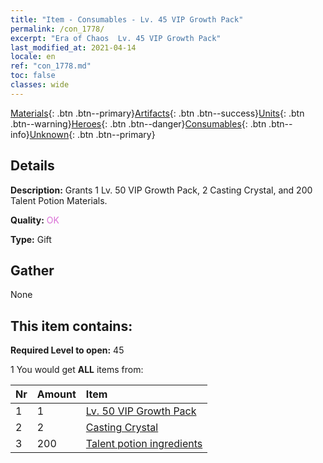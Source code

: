 ```yaml
---
title: "Item - Consumables - Lv. 45 VIP Growth Pack"
permalink: /con_1778/
excerpt: "Era of Chaos  Lv. 45 VIP Growth Pack"
last_modified_at: 2021-04-14
locale: en
ref: "con_1778.md"
toc: false
classes: wide
---
```

 [Materials](/Items/){: .btn .btn--primary}[Artifacts](/Items/Artifacts/){: .btn .btn--success}[Units](/Items/Units/){: .btn .btn--warning}[Heroes](/Items/Heroes/){: .btn .btn--danger}[Consumables](/Items/Consumables/){: .btn .btn--info}[Unknown](/Items/Unknown/){: .btn .btn--primary}

## Details
 **Description:** Grants 1 Lv. 50 VIP Growth Pack, 2 Casting Crystal, and 200 Talent Potion Materials.

 **Quality:** <span style="color: #DA70D6">OK</span>

 **Type:** Gift

## Gather

  None

## This item contains:

 **Required Level to open:** 45

 1 You would get **ALL** items  from:

  | Nr | Amount |     Item    |
  |:---|:-------|:------------|
  | 1 | 1 | [Lv. 50 VIP Growth Pack](/Items/con_1779/) | 
  | 2 | 2 | [Casting Crystal](/Items/art_189/) | 
  | 3 | 200 | [Talent potion ingredients](/Items/con_1120/) | 

